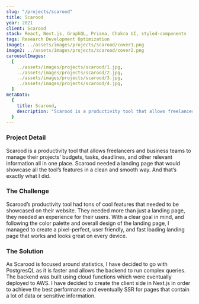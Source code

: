 ```yaml
---
slug: "/projects/scarood"
title: Scarood
year: 2021
client: Scarood
stack: React, Next.js, GraphQL, Prisma, Chakra UI, styled-components
tags: Research Development Optimization
image1: ../assets/images/projects/scarood/cover1.png
image2: ../assets/images/projects/scarood/cover2.png
carouselImages:
  [
    ../assets/images/projects/scarood/1.jpg,
    ../assets/images/projects/scarood/2.jpg,
    ../assets/images/projects/scarood/3.jpg,
    ../assets/images/projects/scarood/4.jpg,
  ]
metaData:
  {
    title: Scarood,
    description: "Scarood is a productivity tool that allows freelancers and business teams to manage their projects’ budgets, tasks, deadlines, and other relevant information all in one place. Scarood needed a landing page that would showcase all the tool’s features in a clean and smooth way. And that’s exactly what I did.",
  }
---
```


<div class='root'>
  <div class='project-detail'>
    <h3>Project Detail</h3>
    <div>
      <p>
        Scarood is a productivity tool that allows freelancers and business teams to manage their projects’ budgets, tasks, deadlines, and other relevant information all in one place. Scarood needed a landing page that would showcase all the tool’s features in a clean and smooth way. And that’s exactly what I did.
      </p>
    </div>
  </div>
  <div class='project-detail'>
    <h3>The Challenge</h3>
    <div>
      <p>
      Scarood’s productivity tool had tons of cool features that needed to be showcased on their website. They needed more than just a landing page, they needed an experience for their users. With a clear goal in mind, and following the color palette and overall design of the landing page, I managed to create a pixel-perfect, user friendly, and fast loading landing page that works and looks great on every device.
      </p>
    </div>
  </div>
  <div class='project-detail'>
    <h3>The Solution</h3>
    <div>
      <p>
      As Scarood is focused around statistics, I have decided to go with PostgresQL as it is faster and allows the backend to run complex queries. The backend was built using cloud functions which were eventually deployed to AWS. I have decided to create the client side in Next.js in order to achieve the best performance and eventually SSR for pages that contain a lot of data or sensitive information.
      </p>
    </div>
  </div>
</div>
